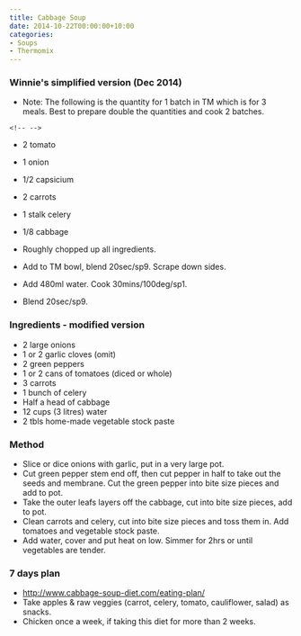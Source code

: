 ```yaml
---
title: Cabbage Soup
date: 2014-10-22T00:00:00+10:00
categories:
- Soups
- Thermomix
---
```









### Winnie's simplified version (Dec 2014)

-   Note: The following is the quantity for 1 batch in TM which is for 3
    meals. Best to prepare double the quantities and cook 2 batches.

```{=html}
<!-- -->
```
* 2 tomato
* 1 onion
* 1/2 capsicium
* 2 carrots
* 1 stalk celery
* 1/8 cabbage

* Roughly chopped up all ingredients.  
* Add to TM bowl, blend 20sec/sp9.  Scrape down sides.
* Add 480ml water.  Cook 30mins/100deg/sp1.
* Blend 20sec/sp9.

### Ingredients - modified version

* 2 large onions
* 1 or 2 garlic cloves (omit)
* 2 green peppers
* 1 or 2 cans of tomatoes (diced or whole)
* 3 carrots
* 1 bunch of celery
* Half a head of cabbage
* 12 cups (3 litres) water 
* 2 tbls home-made vegetable stock paste

### Method

* Slice or dice onions with garlic, put in a very large pot.
* Cut green pepper stem end off, then cut pepper in half to take out the seeds and membrane. Cut the green pepper into bite size pieces and add to pot.
* Take the outer leafs layers off the cabbage, cut into bite size pieces, add to pot.
* Clean carrots and celery, cut into bite size pieces and toss them in. Add tomatoes and vegetable  stock paste.
* Add water, cover and put heat on low. Simmer for 2hrs or until vegetables are tender.

### 7 days plan

-   <http://www.cabbage-soup-diet.com/eating-plan/>
-   Take apples & raw veggies (carrot, celery, tomato, cauliflower,
    salad) as snacks.
-   Chicken once a week, if taking this diet for more than 2 weeks.
